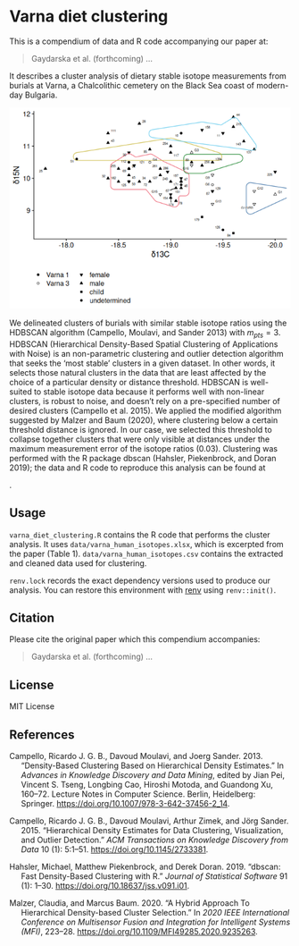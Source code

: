 # Varna diet clustering


This is a compendium of data and R code accompanying our paper at:

> Gaydarska et al. (forthcoming) …

It describes a cluster analysis of dietary stable isotope measurements
from burials at Varna, a Chalcolithic cemetery on the Black Sea coast of
modern-day Bulgaria.

![](README_files/figure-commonmark/cluster-results-1.png)

We delineated clusters of burials with similar stable isotope ratios
using the HDBSCAN algorithm (Campello, Moulavi, and Sander 2013) with
$m_{pts}=3$. HDBSCAN (Hierarchical Density-Based Spatial Clustering of
Applications with Noise) is an non-parametric clustering and outlier
detection algorithm that seeks the ‘most stable’ clusters in a given
dataset. In other words, it selects those natural clusters in the data
that are least affected by the choice of a particular density or
distance threshold. HDBSCAN is well-suited to stable isotope data
because it performs well with non-linear clusters, is robust to noise,
and doesn’t rely on a pre-specified number of desired clusters (Campello
et al. 2015). We applied the modified algorithm suggested by Malzer and
Baum (2020), where clustering below a certain threshold distance is
ignored. In our case, we selected this threshold to collapse together
clusters that were only visible at distances under the maximum
measurement error of the isotope ratios (0.03). Clustering was performed
with the R package dbscan (Hahsler, Piekenbrock, and Doran 2019); the
data and R code to reproduce this analysis can be found at
<!-- TODO: insert Zenodo DOI -->.

## Usage

`varna_diet_clustering.R` contains the R code that performs the cluster
analysis. It uses `data/varna_human_isotopes.xlsx`, which is excerpted
from the paper (Table 1). `data/varna_human_isotopes.csv` contains the
extracted and cleaned data used for clustering.

`renv.lock` records the exact dependency versions used to produce our
analysis. You can restore this environment with
[renv](https://rstudio.github.io/renv/articles/renv.html) using
`renv::init()`.

## Citation

Please cite the original paper which this compendium accompanies:

> Gaydarska et al. (forthcoming) …

## License

MIT License

## References

<div id="refs" class="references csl-bib-body hanging-indent"
entry-spacing="0">

<div id="ref-CampelloEtAl2013" class="csl-entry">

Campello, Ricardo J. G. B., Davoud Moulavi, and Joerg Sander. 2013.
“Density-Based Clustering Based on Hierarchical Density Estimates.” In
*Advances in Knowledge Discovery and Data Mining*, edited by Jian Pei,
Vincent S. Tseng, Longbing Cao, Hiroshi Motoda, and Guandong Xu, 160–72.
Lecture Notes in Computer Science. Berlin, Heidelberg: Springer.
<https://doi.org/10.1007/978-3-642-37456-2_14>.

</div>

<div id="ref-CampelloEtAl2015" class="csl-entry">

Campello, Ricardo J. G. B., Davoud Moulavi, Arthur Zimek, and Jörg
Sander. 2015. “Hierarchical Density Estimates for Data Clustering,
Visualization, and Outlier Detection.” *ACM Transactions on Knowledge
Discovery from Data* 10 (1): 5:1–51. <https://doi.org/10.1145/2733381>.

</div>

<div id="ref-HahslerEtAl2019" class="csl-entry">

Hahsler, Michael, Matthew Piekenbrock, and Derek Doran. 2019.
“<span class="nocase">dbscan</span>: Fast Density-Based Clustering with
R.” *Journal of Statistical Software* 91 (1): 1–30.
<https://doi.org/10.18637/jss.v091.i01>.

</div>

<div id="ref-MalzerBaum2020" class="csl-entry">

Malzer, Claudia, and Marcus Baum. 2020. “A <span class="nocase">Hybrid
Approach To Hierarchical Density-based Cluster Selection</span>.” In
*2020 IEEE International Conference on Multisensor Fusion and
Integration for Intelligent Systems (MFI)*, 223–28.
<https://doi.org/10.1109/MFI49285.2020.9235263>.

</div>

</div>
